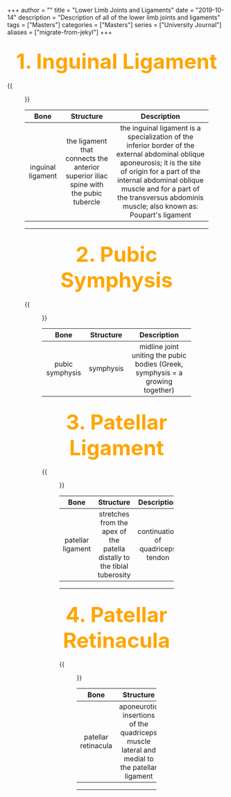 +++
author = ""
title = "Lower Limb Joints and Ligaments"
date = "2019-10-14"
description = "Description of all of the lower limb joints and ligaments"
tags = ["Masters"]
categories = ["Masters"]
series = ["University Journal"]
aliases = ["migrate-from-jekyl"]
+++

<font size="+7" color="orange"><center> 1. Inguinal Ligament </center></font>  
---

{{<figure src="/Ligaments_and_joints/Inguinal-ligament.jpg" class="post-cover" align="centre">}}

|        Bone       |                                       Structure                                      |                                                                                                                                     Description                                                                                                                                    |
|:-----------------:|:------------------------------------------------------------------------------------:|:----------------------------------------------------------------------------------------------------------------------------------------------------------------------------------------------------------------------------------------------------------------------------------:|
| inguinal ligament | the ligament that connects the anterior superior iliac spine with the pubic tubercle | the inguinal ligament is a specialization of the inferior border of the external abdominal oblique aponeurosis; it is the site of origin for a part of the internal abdominal oblique muscle and for a part of the transversus abdominis muscle; also known as: Poupart's ligament |                                                                                                                     |

---

<font size="+7" color="orange"><center> 2. Pubic Symphysis </center></font>  
---

{{<figure src="/Ligaments_and_joints/Pubic-Symphysis.png" class="post-cover" align="centre">}}

|       Bone      | Structure |                                   Description                                  |
|:---------------:|:---------:|:------------------------------------------------------------------------------:|
| pubic symphysis | symphysis | midline joint uniting the pubic bodies (Greek, symphysis = a growing together) |

<font size="+7" color="orange"><center> 3. Patellar Ligament </center></font>  
---

{{<figure src="/Ligaments_and_joints/Patellar-ligament.jpg" class="post-cover" align="centre">}}

|        Bone       |                                 Structure                                |            Description            |
|:-----------------:|:------------------------------------------------------------------------:|:---------------------------------:|
| patellar ligament | stretches from the apex of the patella distally to the tibial tuberosity | continuation of quadriceps tendon |

---

<font size="+7" color="orange"><center> 4. Patellar Retinacula </center></font>  
---

{{<figure src="/Ligaments_and_joints/Patellar-retinacula.jpg" class="post-cover" align="centre">}}

|         Bone        |                                          Structure                                          |                  Description                 |
|:-------------------:|:-------------------------------------------------------------------------------------------:|:--------------------------------------------:|
| patellar retinacula | aponeurotic insertions of the quadriceps muscle lateral and medial to the patellar ligament | reinforces the knee joint capsule anteriorly |

---